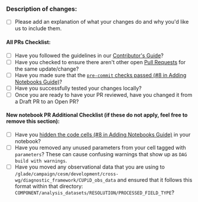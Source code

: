 ### Description of changes:
* [ ] Please add an explanation of what your changes do and why you'd like us to include them.

#### All PRs Checklist:
* [ ] Have you followed the guidelines in our [Contributor's Guide](https://ncar.github.io/CUPiD/contributors_guide.html)?
* [ ] Have you checked to ensure there aren't other open [Pull Requests](../../../pulls) for the same update/change?
* [ ] Have you made sure that the [`pre-commit` checks passed (#8 in Adding Notebooks Guide)](https://ncar.github.io/CUPiD/addingnotebookstocollection.html)?
* [ ] Have you successfully tested your changes locally?
* [ ] Once you are ready to have your PR reviewed, have you changed it from a Draft PR to an Open PR?

#### New notebook PR Additional Checklist (if these do not apply, feel free to remove this section):
* [ ] Have you [hidden the code cells (#8 in Adding Notebooks Guide)](https://ncar.github.io/CUPiD/addingnotebookstocollection.html) in your notebook?
* [ ] Have you removed any unused parameters from your cell tagged with `parameters`? These can cause confusing warnings that show up as `DAG build with warnings`.
* [ ] Have you moved any observational data that you are using to `/glade/campaign/cesm/development/cross-wg/diagnostic_framework/CUPiD_obs_data` and ensured that it follows this format within that directory: `COMPONENT/analysis_datasets/RESOLUTION/PROCESSED_FIELD_TYPE`?
